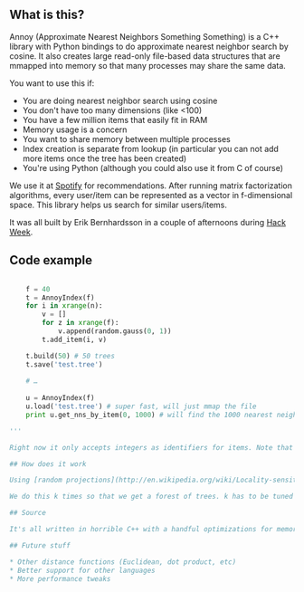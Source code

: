 ## What is this?

Annoy (Approximate Nearest Neighbors Something Something) is a C++ library with Python bindings to do approximate nearest neighbor search by cosine. It also creates large read-only file-based data structures that are mmapped into memory so that many processes may share the same data.

You want to use this if:

* You are doing nearest neighbor search using cosine
* You don't have too many dimensions (like <100)
* You have a few million items that easily fit in RAM
* Memory usage is a concern
* You want to share memory between multiple processes
* Index creation is separate from lookup (in particular you can not add more items once the tree has been created)
* You're using Python (although you could also use it from C of course)

We use it at [Spotify](http://www.spotify.com/) for recommendations. After running matrix factorization algorithms, every user/item can be represented as a vector in f-dimensional space. This library helps us search for similar users/items.

It was all built by Erik Bernhardsson in a couple of afternoons during [Hack Week](http://labs.spotify.com/2013/02/15/organizing-a-hack-week/).

## Code example

```python

	f = 40
    t = AnnoyIndex(f)
    for i in xrange(n):
        v = []
        for z in xrange(f):
            v.append(random.gauss(0, 1))
        t.add_item(i, v)

    t.build(50) # 50 trees
    t.save('test.tree')
    
    # …
    
    u = AnnoyIndex(f)
    u.load('test.tree') # super fast, will just mmap the file
    print u.get_nns_by_item(0, 1000) # will find the 1000 nearest neighbors

'''

Right now it only accepts integers as identifiers for items. Note that it will allocate memory for max(id)+1 items because it generally assumes you will have items 0 … n.

## How does it work

Using [random projections](http://en.wikipedia.org/wiki/Locality-sensitive_hashing#Random_projection) and by building up a tree. At every intermediate node in the tree, a random hyperplane is chosen, which divides the space into two subspaces.

We do this k times so that we get a forest of trees. k has to be tuned to your need, by looking at what tradeoff you have between precision and performance. In practice k should probably be on the order of dimensionality. Empirically, if most items have a positive cosine (which is the case of most non-negative matrix factorization algorithm), you need much fewer trees.

## Source

It's all written in horrible C++ with a handful optimizations for memory usage. You have been warned :)

## Future stuff

* Other distance functions (Euclidean, dot product, etc)
* Better support for other languages
* More performance tweaks
